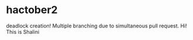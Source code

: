 # hactober2

deadlock creation!
Multiple branching due to simultaneous pull request.
Hi! This is Shalini


